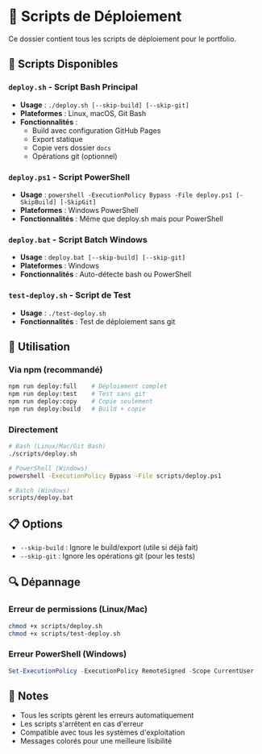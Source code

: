 # 📁 Scripts de Déploiement

Ce dossier contient tous les scripts de déploiement pour le portfolio.

## 🚀 Scripts Disponibles

### `deploy.sh` - Script Bash Principal
- **Usage** : `./deploy.sh [--skip-build] [--skip-git]`
- **Plateformes** : Linux, macOS, Git Bash
- **Fonctionnalités** :
  - Build avec configuration GitHub Pages
  - Export statique
  - Copie vers dossier `docs`
  - Opérations git (optionnel)

### `deploy.ps1` - Script PowerShell
- **Usage** : `powershell -ExecutionPolicy Bypass -File deploy.ps1 [-SkipBuild] [-SkipGit]`
- **Plateformes** : Windows PowerShell
- **Fonctionnalités** : Même que deploy.sh mais pour PowerShell

### `deploy.bat` - Script Batch Windows
- **Usage** : `deploy.bat [--skip-build] [--skip-git]`
- **Plateformes** : Windows
- **Fonctionnalités** : Auto-détecte bash ou PowerShell

### `test-deploy.sh` - Script de Test
- **Usage** : `./test-deploy.sh`
- **Fonctionnalités** : Test de déploiement sans git

## 🔧 Utilisation

### Via npm (recommandé)
```bash
npm run deploy:full    # Déploiement complet
npm run deploy:test    # Test sans git
npm run deploy:copy    # Copie seulement
npm run deploy:build   # Build + copie
```

### Directement
```bash
# Bash (Linux/Mac/Git Bash)
./scripts/deploy.sh

# PowerShell (Windows)
powershell -ExecutionPolicy Bypass -File scripts/deploy.ps1

# Batch (Windows)
scripts/deploy.bat
```

## 📋 Options

- `--skip-build` : Ignore le build/export (utile si déjà fait)
- `--skip-git` : Ignore les opérations git (pour les tests)

## 🔍 Dépannage

### Erreur de permissions (Linux/Mac)
```bash
chmod +x scripts/deploy.sh
chmod +x scripts/test-deploy.sh
```

### Erreur PowerShell (Windows)
```powershell
Set-ExecutionPolicy -ExecutionPolicy RemoteSigned -Scope CurrentUser
```

## 📝 Notes

- Tous les scripts gèrent les erreurs automatiquement
- Les scripts s'arrêtent en cas d'erreur
- Compatible avec tous les systèmes d'exploitation
- Messages colorés pour une meilleure lisibilité 